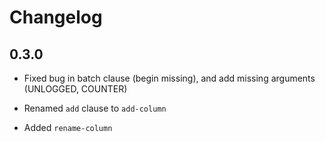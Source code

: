 # Changelog

## 0.3.0

* Fixed bug in batch clause (begin missing), and add missing arguments
  (UNLOGGED, COUNTER)

* Renamed `add` clause to `add-column`

* Added `rename-column`
